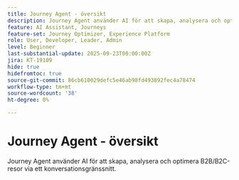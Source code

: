 ```yaml
---
title: Journey Agent - översikt
description: Journey Agent använder AI för att skapa, analysera och optimera B2B/B2C-resor via ett konversationsgränssnitt.
feature: AI Assistant, Journeys
feature-set: Journey Optimizer, Experience Platform
role: User, Developer, Leader, Admin
level: Beginner
last-substantial-update: 2025-09-23T00:00:00Z
jira: KT-19109
hide: true
hidefromtoc: true
source-git-commit: 86cb610029defc5e46ab98fd493892fec4a78474
workflow-type: tm+mt
source-wordcount: '38'
ht-degree: 0%

---
```


# Journey Agent - översikt

Journey Agent använder AI för att skapa, analysera och optimera B2B/B2C-resor via ett konversationsgränssnitt.

<!-- For more information, see the [AI Assistant UI guide](https://experienceleague.adobe.com/en/docs/experience-platform/ai-assistant/ui-guide#use-discoverability).-->




